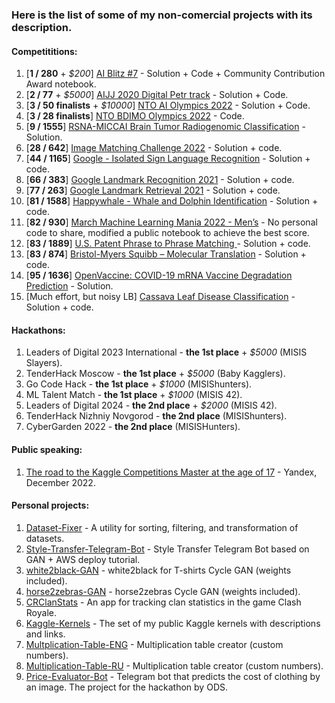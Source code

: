 ### Here is the list of some of my non-comercial projects with its description.

#### Competititions:
1. [**1 / 280** + *$200*] [AI Blitz #7](https://github.com/t0efL/AI-Blitz-1st-place) - Solution + Code + Community Contribution Award notebook.   
2. [**2 / 77** + *$5000*] [AIJJ 2020 Digital Petr track](https://github.com/t0efL/2nd-place-solution-Digital-Peter) - Solution + Code.  
3. [**3 / 50 finalists** + *$10000*] [NTO AI Olympics 2022](https://github.com/t0efL/end2end-HKR-research) - Solution + Code.
4. [**3 / 28 finalists**] [NTO BDIMO Olympics 2022](https://github.com/t0efL/NTO-BDIMO-Olympics-2022) - Code.
3. [**9 / 1555**] [RSNA-MICCAI Brain Tumor Radiogenomic Classification](https://www.kaggle.com/c/rsna-miccai-brain-tumor-radiogenomic-classification/discussion/279826#1549791) - Solution. 
4. [**28 / 642**] [Image Matching Challenge 2022](https://github.com/t0efL/Kaggle-IMC-solution) - Solution + code.
5. [**44 / 1165**] [Google - Isolated Sign Language Recognition](https://github.com/t0efL/GISLR) - Solution + code.
6. [**66 / 383**] [Google Landmark Recognition 2021](https://github.com/t0efL/Kaggle-Google-Landmark) - Solution + code. 
7. [**77 / 263**] [Google Landmark Retrieval 2021](https://github.com/t0efL/Kaggle-Google-Landmark) - Solution + code. 
8. [**81 / 1588**] [Happywhale - Whale and Dolphin Identification](https://github.com/t0efL/kaggle-happy-whale) - Solution + code.  
9. [**82 / 930**] [March Machine Learning Mania 2022 - Men’s](https://www.kaggle.com/competitions/mens-march-mania-2022) - No personal code to share, modified a public notebook to achieve the best score.
10. [**83 / 1889**] [U.S. Patent Phrase to Phrase Matching ](https://github.com/t0efL/Patent-Matching-Kaggle) - Solution + code.
11. [**83 / 874**] [Bristol-Myers Squibb – Molecular Translation](https://github.com/xzcodes/BMS-Molecular-Translation) - Solution + code. 
12. [**95 / 1636**] [OpenVaccine: COVID-19 mRNA Vaccine Degradation Prediction](https://www.kaggle.com/c/stanford-covid-vaccine/discussion/189173) - Solution. 
13. [Much effort, but noisy LB] [Cassava Leaf Disease Classification](https://github.com/t0efL/Cassava-Leaf-Disease-Classification) - Solution + code. 

#### Hackathons:
1. Leaders of Digital 2023 International - **the 1st place** + *$5000* (MISIS Slayers).
2. TenderHack Moscow - **the 1st place** + *$5000* (Baby Kagglers).
3. Go Code Hack - **the 1st place** + *$1000* (MISIShunters).
4. ML Talent Match - **the 1st place** + *$1000* (MISIS 42).
5. Leaders of Digital 2024 - **the 2nd place** + *$2000* (MISIS 42).
6. TenderHack Nizhniy Novgorod - **the 2nd place** (MISIShunters).
7. CyberGarden 2022 - **the 2nd place** (MISISHunters).

#### Public speaking:
1. [The road to the Kaggle Competitions Master at the age of 17](https://youtu.be/tg8SSoKFqmA?t=7327) - Yandex, December 2022. 

#### Personal projects:
1. [Dataset-Fixer](https://github.com/t0efL/Dataset-Fixer) - A utility for sorting, filtering, and transformation of datasets. 
2. [Style-Transfer-Telegram-Bot](https://github.com/t0efL/Style-Transfer-Telegram-Bot) - Style Transfer Telegram Bot based on GAN + AWS deploy tutorial. 
3. [white2black-GAN](https://github.com/t0efL/white2black-GAN) - white2black for T-shirts Cycle GAN (weights included). 
4. [horse2zebras-GAN](https://github.com/t0efL/horse2zebras-GAN) - horse2zebras Cycle GAN (weights included). 
5. [CRClanStats](https://github.com/t0efL/CRClanStats) - An app for tracking clan statistics in the game Clash Royale. 
6. [Kaggle-Kernels](https://github.com/t0efL/Kaggle-Kernels) - The set of my public Kaggle kernels with descriptions and links. 
7. [Multplication-Table-ENG](https://github.com/t0efL/Multplication-Table-ENG) - Multiplication table creator (custom numbers). 
8. [Multiplication-Table-RU](https://github.com/t0efL/Multiplication-Table-RU) - Multiplication table creator (custom numbers). 
9. [Price-Evaluator-Bot](https://github.com/t0efL/Price-Evaluator-Bot) - Telegram bot that predicts the cost of clothing by an image. The project for the hackathon by ODS. 
